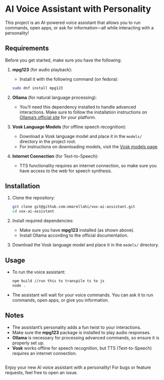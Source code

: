 # AI Voice Assistant with Personality

This project is an AI-powered voice assistant that allows you to run commands, open apps, or ask for information—all while interacting with a personality! 

## Requirements

Before you get started, make sure you have the following:

1. **mpg123** (for audio playback):
   - Install it with the following command (on fedora):
   ```bash
   sudo dnf install mpg123
   ```

2. **Ollama** (for natural language processing):
   - You’ll need this dependency installed to handle advanced interactions. Make sure to follow the installation instructions on [Ollama’s official site](https://ollama.com/) for your platform.

3. **Vosk Language Models** (for offline speech recognition):
   - Download a Vosk language model and place it in the `models/` directory in the project root.
   - For instructions on downloading models, visit the [Vosk models page](https://alphacephei.com/vosk/models).

4. **Internet Connection** (for Text-to-Speech):
   - TTS functionality requires an internet connection, so make sure you have access to the web for speech synthesis.

## Installation

1. Clone the repository:
   ```bash
   git clone git@github.com:omarellahi/vox-ai-assistant.git
   cd vox-ai-assistant
   ```

2. Install required dependencies:
   - Make sure you have **mpg123** installed (as shown above).
   - Install Ollama according to the official documentation.

3. Download the Vosk language model and place it in the `models/` directory.

## Usage

- To run the voice assistant:
  ```bash
  npm build //run this to transpile ts to js
  node .
  ```

- The assistant will wait for your voice commands. You can ask it to run commands, open apps, or give you information.

## Notes

- The assistant’s personality adds a fun twist to your interactions.
- Make sure the **mpg123** package is installed to play audio responses.
- **Ollama** is necessary for processing advanced commands, so ensure it is properly set up.
- **Vosk** works offline for speech recognition, but TTS (Text-to-Speech) requires an internet connection.

##

Enjoy your new AI voice assistant with a personality! For bugs or feature requests, feel free to open an issue.
